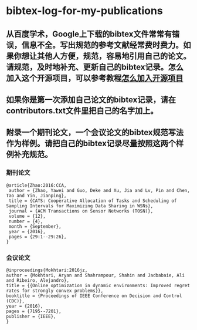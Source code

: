 # bibtex-log-for-my-publications

## 从百度学术，Google上下载的bibtex文件常常有错误，信息不全。写出规范的参考文献经常费时费力。如果你想让其他人方便，规范，容易地引用自己的论文。请规范，及时地补充、更新自己的bibtex记录。怎么加入这个开源项目，可以参考教程[怎么加入开源项目](https://www.jianshu.com/p/ee39b841b3cc)
## 如果你是第一次添加自己论文的bibtex记录，请在contributors.txt文件里把自己的名字加上。
## 附录一个期刊论文，一个会议论文的bibtex规范写法作为样例。请把自己的bibtex记录尽量按照这两个样例补充规范。
### 期刊论文
```
@article{Zhao:2016:CCA,
 author = {Zhao, Yawei and Guo, Deke and Xu, Jia and Lv, Pin and Chen, Tao and Yin, Jianping},
 title = {CATS: Cooperative Allocation of Tasks and Scheduling of Sampling Intervals for Maximizing Data Sharing in WSNs},
 journal = {ACM Transactions on Sensor Networks (TOSN)},
 volume = {12},
 number = {4},
 month = {September},
 year = {2016},
 pages = {29:1--29:26},
} 
```
### 会议论文
```
@inproceedings{Mokhtari:2016jz,
author = {Mokhtari, Aryan and Shahrampour, Shahin and Jadbabaie, Ali and Ribeiro, Alejandro},
title = {{Online optimization in dynamic environments: Improved regret rates for strongly convex problems}},
booktitle = {Proceedings of IEEE Conference on Decision and Control (CDC)},
year = {2016},
pages = {7195--7201},
publisher = {IEEE},
}
```

